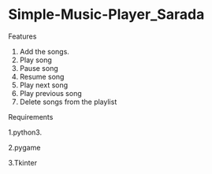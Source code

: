 # Simple-Music-Player_Sarada


Features
1. Add the songs.
2. Play song
3. Pause song
4. Resume song
5. Play next song
6. Play previous song
7. Delete songs from the playlist

Requirements

1.python3.

2.pygame

3.Tkinter
